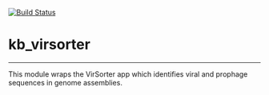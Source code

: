 [![Build Status](https://travis-ci.org/marcin/kb_virsorter.svg?branch=master)](https://travis-ci.org/marcin/kb_virsorter)

# kb_virsorter
---

This module wraps the VirSorter app which identifies viral and prophage sequences in genome assemblies.
